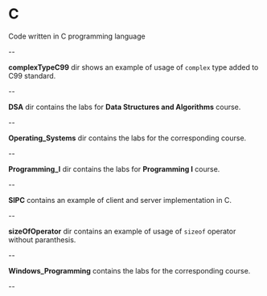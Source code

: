 C
==========

Code written in C programming language

--

**complexTypeC99** dir shows an example of usage of `complex` type added to C99 standard.

--

**DSA** dir contains the labs for **Data Structures and Algorithms** course.

--

**Operating_Systems** dir contains the labs for the corresponding course.

--

**Programming_I** dir contains the labs for **Programming I** course.

--

**SIPC** contains an example of client and server implementation in C.

--

**sizeOfOperator** dir contains an example of usage of `sizeof` operator without paranthesis. 

--

**Windows_Programming** contains the labs for the corresponding course.

--

